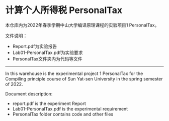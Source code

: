 # 计算个人所得税 PersonalTax

本仓库内为2022年春季学期中山大学编译原理课程的实验项目1 PersonalTax。

文件说明：

- Report.pdf为实验报告
- Lab01-PersonalTax.pdf为实验要求
- PersonalTax文件夹内为代码等文件

---

In this warehouse is the experimental project 1 PersonalTax for the Compiling principle course of Sun Yat-sen University in the spring semester of 2022.

Document description:

- report.pdf  is the experiment Report
- Lab01-PersonalTax.pdf is the experimental requirement
- PersonalTax folder contains code and other files

